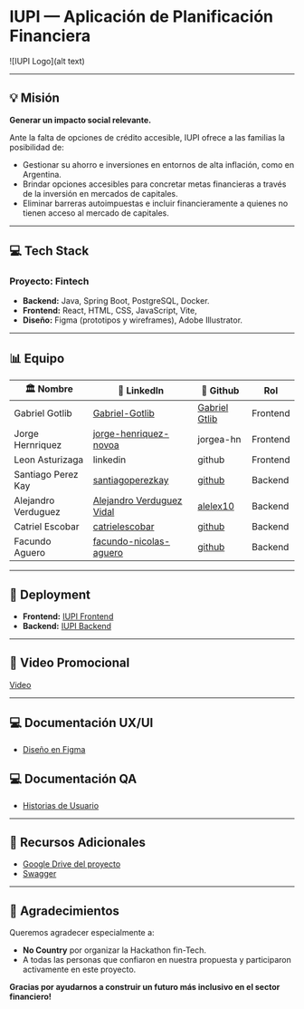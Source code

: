 <!-- # h4-09-fintech
Iupi app

## Presencia (Integrantes)

- [X] Lucel Da Silva
- [X] Gabriel Gotlib
- [X] Catriel Escobar
- [X] Benjamin Moreno
- [X] Jorge Henriquez -->

# IUPI — Aplicación de Planificación Financiera

![IUPI Logo](alt text)

---

## 💡 Misión

**Generar un impacto social relevante.**

Ante la falta de opciones de crédito accesible, IUPI ofrece a las familias la posibilidad de:
- Gestionar su ahorro e inversiones en entornos de alta inflación, como en Argentina.
- Brindar opciones accesibles para concretar metas financieras a través de la inversión en mercados de capitales.
- Eliminar barreras autoimpuestas e incluir financieramente a quienes no tienen acceso al mercado de capitales.

---

## 💻 Tech Stack

### **Proyecto:** Fintech
- **Backend:** Java, Spring Boot, PostgreSQL, Docker.
- **Frontend:** React, HTML, CSS, JavaScript, Vite,
- **Diseño:** Figma (prototipos y wireframes), Adobe Illustrator.

---

## 📊 Equipo

| 🏛️ **Nombre**             | 📧 **LinkedIn**                          | 🎨 **Github**      | **Rol**        |
|--------------------|-------------------------------------|-------------------|----------------|
| Gabriel Gotlib    | [Gabriel-Gotlib](https://www.linkedin.com/in/gabriel-gotlib-5855197b/) | [Gabriel Gtlib](https://github.com/Gagotlib)  | Frontend       |
| Jorge Hernriquez       | [jorge-henriquez-novoa](https://linkedin.com/in/jorge-henriquez-novoa/) | jorgea-hn       | Frontend        |
| Leon Asturizaga    | linkedin | github  |  Frontend        |
| Santiago Perez Kay    | [santiagoperezkay](https://www.linkedin.com/in/santiagoperezkay/) | [github](https://github.com/SantiagoPerezKay)  |  Backend        |
| Alejandro Verduguez   | [Alejandro Verduguez Vidal](https://www.linkedin.com/in/alejandro-verduguez/) | [alelex10](https://github.com/alelex10)       |   Backend        |
| Catriel Escobar    | [catrielescobar]([https://www.linkedin.com/in/santiagoperezkay/](https://www.linkedin.com/in/catrielescobar/)) | [github](https://github.com/Catriel-Escobar)  |  Backend        |
| Facundo Aguero     | [facundo-nicolas-aguero](https://www.linkedin.com/in/facundo-nicolas-aguero/)     |  [github](https://github.com/Dota43ver) |  Backend        | 


---

## 💽 Deployment
- **Frontend:** [IUPI Frontend](https://iupi-sample.vercel.app/)
- **Backend:** [IUPI Backend](https://h4-09-fintech-production.up.railway.app)

---

## 🎥 Video Promocional
[Video](https://youtu.be/7FEeeC9Dz4Q)

---

## 💻 Documentación UX/UI
- [Diseño en Figma](https://www.figma.com/design/1uk1gWP09hM54AQpTIgxi9/App-mobile---Design-IUPI-(Wireframes)?node-id=3-57&p=f&t=xogqHTZcbGPKMBOC-0)

## 💻 Documentación QA
- [Historias de Usuario](#)

---

## 🔌 Recursos Adicionales
- [Google Drive del proyecto](#)
- [Swagger](https://h4-09-fintech-production.up.railway.app/swagger-ui/index.html)

---

## 💪 Agradecimientos
Queremos agradecer especialmente a:

- **No Country** por organizar la Hackathon fin-Tech.
- A todas las personas que confiaron en nuestra propuesta y participaron activamente en este proyecto.

**Gracias por ayudarnos a construir un futuro más inclusivo en el sector financiero!**

